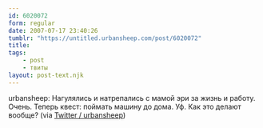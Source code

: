 ```yaml
---
id: 6020072
form: regular
date: 2007-07-17 23:40:26
tumblr: "https://untitled.urbansheep.com/post/6020072"
title:
tags:
    - post
    - твиты
layout: post-text.njk
---
```


<p>urbansheep: Нагулялись и натрепались с мамой эри за жизнь и работу. Очень. Теперь квест: поймать машину до дома. Уф. Как это делают вообще? (via <a href="http://twitter.com/urbansheep/statuses/154668812">Twitter / urbansheep</a>)</p>

